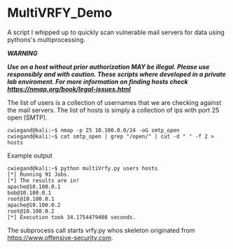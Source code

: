 # MultiVRFY_Demo
A script I whipped up to quickly scan vulnerable mail servers for data using pythons's multiprocessing.

***WARNING***

***Use on a host without prior authorization MAY be illegal.
Please use responsibly and with caution. These scripts where developed in a private lab enviroment. For more information on finding hosts check https://nmap.org/book/legal-issues.html***

The list of users is a collection of usernames that we are checking against the mail servers.
The list of hosts is simply a collection of ips with port 25 open (SMTP).
```
cwiegand@kali:~$ nmap -p 25 10.100.0.0/24 -oG smtp_open
cwiegand@kali:~$ cat smtp_open | grep "/open/" | cut -d " " -f 2 > hosts
```

Example output
```
cwiegand@kali:~$ python multiVrfy.py users hosts
[*] Running 91 Jobs.
[*] The results are in!
apache@10.100.0.1
bob@10.100.0.1
root@10.100.0.1
apache@10.100.0.2
root@10.100.0.2
[*] Execution took 34.1754479408 seconds.
```

The subprocess call starts vrfy.py whos skeleton originated from https://www.offensive-security.com.
